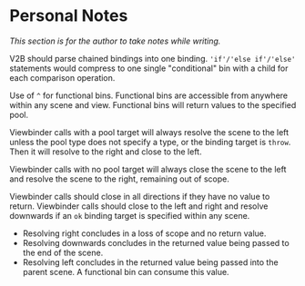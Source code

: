 # Personal Notes
_This section is for the author to take notes while writing._

V2B should parse chained bindings into one binding. `'if'/'else if'/'else'` statements would compress to one single
"conditional" bin with a child for each comparison operation.

Use of `^` for functional bins. Functional bins are accessible from anywhere within any scene and view. Functional bins
will return values to the specified pool.


Viewbinder calls with a pool target will always resolve the scene to the left unless the pool type does not specify a
type, or the binding target is `throw`. Then it will resolve to the right and close to the left.

Viewbinder calls with no pool target will always close the scene to the left and resolve the scene to the right,
remaining out of scope.

Viewbinder calls should close in all directions if they have no value to return. Viewbinder calls should close to
the left and right and resolve downwards if an `ok` binding target is specified within any scene.


- Resolving right concludes in a loss of scope and no return value.
- Resolving downwards concludes in the returned value being passed to the end of the scene.
- Resolving left concludes in the returned value being passed into the parent scene. A functional bin can consume this
  value.